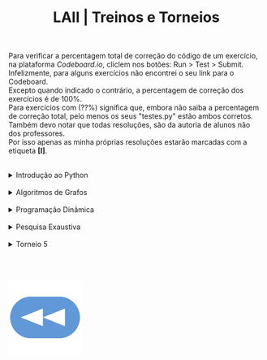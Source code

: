 <h1 style="text-align: center;">LAII | Treinos e Torneios</h1>

<br>

Para verificar a percentagem total de correção do código de um exercício, na plataforma _Codeboard.io_, cliclem nos botões:  Run > Test > Submit.
<br>Infelizmente, para alguns exercícios não encontrei o seu link para o Codeboard.
<br>Excepto quando indicado o contrário, a percentagem de correção dos exercícios é de 100%.
<br>Para exercícios com (??%) significa que, embora não saiba a percentagem de correção total, pelo menos os seus "testes.py" estão ambos corretos.
<br>Também devo notar que todas resoluções, são da autoria de alunos não dos professores.
<br>Por isso apenas as minha próprias resoluções estarão marcadas com a etiqueta **[I]**.

<br>

<details>
    <summary>Introdução ao Python</summary>

<ul>
<details><summary><a href="1ºT/aloca.html">Aloca</a> -- <a href="https://codeboard.io/projects/311283">Codeboard</a></summary></details>
<details><summary><a href="1ºT/apelidos.html">Apelidos</a> -- <a href="https://codeboard.io/projects/311284">Codeboard</a></summary></details>
<details><summary><a href="1ºT/cruzamentos.html">Cruzamentos</a> -- <a href="https://codeboard.io/projects/311285">Codeboard</a></summary></details>
<details><summary><a href="1ºT/diferentes.html">Diferentes</a></summary></details>
<details><summary><a href="1ºT/fatoriza.html">Factoriza</a></summary></details>
<details><summary><a href="1ºT/formata.html">Formata</a> -- <a href="https://codeboard.io/projects/312631">Codeboard</a></summary></details>
<details><summary><a href="1ºT/formula1.html">Formula 1</a></summary></details>
<details><summary><a href="1ºT/frequencia.html">Frequência</a> -- <a href="https://codeboard.io/projects/311413">Codeboard</a></summary></details>
<details><summary><a href="1ºT/futebol.html">Futebol</a> -- <a href="https://codeboard.io/projects/311417">Codeboard</a></summary></details>
<details><summary><a href="1ºT/hacker.html">Hacker</a> -- <a href="https://codeboard.io/projects/311431">Codeboard</a></summary></details>
<details><summary><a href="1ºT/horario.html">Horário</a> -- <a href="https://codeboard.io/projects/312630">Codeboard</a></summary></details>
<details><summary><a href="1ºT/isbn.html">ISBN</a> -- <a href="https://codeboard.io/projects/311435">Codeboard</a></summary></details>
<details><summary><a href="1ºT/repete.html">Repete</a></summary></details>
<details><summary><a href="1ºT/robot.html">Robot</a> -- <a href="https://codeboard.io/projects/311441">Codeboard</a></summary></details>
<details><summary><a href="1ºT/area.html">[I] Área</a> -- <a href="https://codeboard.io/projects/376696">Codeboard</a></summary></details>
<details><summary><a href="1ºT/wordle.html">Wordle</a> -- <a href="https://codeboard.io/projects/376689">Codeboard</a></summary></details>
</ul>
</details>

<br>

<details>
    <summary>Algoritmos de Grafos</summary>

<ul>
<details><summary><a href="2ºT/area.html">Aloca</a> -- <a href="https://codeboard.io/projects/318576">Codeboard</a></summary></details>
<details><summary><a href="2ºT/cavalo.html">Cavalo</a> -- <a href="https://codeboard.io/projects/318579">Codeboard</a></summary></details>
<details><summary><a href="2ºT/cidade.html">Cidade</a> -- <a href="https://codeboard.io/projects/318582">Codeboard</a></summary></details>
<details><summary><a href="2ºT/continente.html">Continente</a> -- <a href="https://codeboard.io/projects/318584">Codeboard</a></summary></details>
<details><summary><a href="2ºT/erdos.html">Erdos</a> -- <a href="https://codeboard.io/projects/318585">Codeboard</a></summary></details>
<details><summary><a href="2ºT/labirinto.html">Labirinto</a> -- <a href="https://codeboard.io/projects/318586">Codeboard</a></summary></details>
<details><summary><a href="2ºT/travessia.html">Travessia</a> -- <a href="https://codeboard.io/projects/318588">Codeboard</a></summary></details>
<details><summary><a href="2ºT/viagem.html">Viagem</a> -- <a href="https://codeboard.io/projects/318589">Codeboard</a></summary></details>
<details><summary><a href="2ºT/centros.html">Centros</a></summary></details>
<details><summary><a href="2ºT/distancia.html">Distância</a></summary></details>
<details><summary><a href="2ºT/viagemT.html">[I] Viagem 2023 (90%)</a> -- <a href="https://codeboard.io/projects/382825">Codeboard</a></summary></details>
<details><summary><a href="2ºT/perimetro.html">[I] Perímetro (50%)</a> -- <a href="https://codeboard.io/projects/381701">Codeboard</a></summary></details>
</ul>
</details>

<br>

<details>
    <summary>Programação Dinâmica</summary>

<ul>
<details><summary><a href="3ºT/crescente.html">Crescente</a> -- <a href="https://codeboard.io/projects/323208">Codeboard</a></summary></details>
<details><summary><a href="3ºT/espaca.html">Espaça</a> -- <a href="https://codeboard.io/projects/323210">Codeboard</a></summary></details>
<details><summary><a href="3ºT/ladrao.html">Ladrão</a> -- <a href="https://codeboard.io/projects/323211">Codeboard</a></summary></details>
<details><summary><a href="3ºT/robot.html">Robot</a> -- <a href="https://codeboard.io/projects/323212">Codeboard</a></summary></details>
<details><summary><a href="3ºT/saque.html">Saque</a> -- <a href="https://codeboard.io/projects/323213">Codeboard</a></summary></details>
<details><summary><a href="3ºT/soma.html">Soma</a> -- <a href="https://codeboard.io/projects/323214">Codeboard</a></summary></details>
<details><summary><a href="3ºT/validas.html">Válidas</a> -- <a href="https://codeboard.io/projects/323215">Codeboard</a></summary></details>
<details><summary><a href="3ºT/vendedor.html">Vendedor</a> -- <a href="https://codeboard.io/projects/323216">Codeboard</a></summary></details>
<details><summary><a href="3ºT/binario.html">Binário (80%)</a></summary></details>
<details><summary><a href="3ºT/filtra.html">Filtra 2022 (80%)</a></summary></details>
<details><summary><a href="3ºT/filtra23.html">[I] Filtra 2023 (??%)</a> -- <a href="https://codeboard.io/projects/388670">Codeboard</a></summary></details>
<details><summary><a href="3ºT/filtra23.html">[I] Duplica (??%)</a> -- <a href="https://codeboard.io/projects/388658">Codeboard</a></summary></details>
</ul>
</details>

<br>

<details>
    <summary>Pesquisa Exaustiva</summary>

<ul>
<details><summary><a href="4ºT/amigos.html">Amigos</a> -- <a href="https://codeboard.io/projects/331265">Codeboard</a></summary></details>
<details><summary><a href="4ºT/anel.html">Anel</a> -- <a href="https://codeboard.io/projects/331267">Codeboard</a></summary></details>
<details><summary><a href="4ºT/cobertura.html">Cobertura</a> -- <a href="https://codeboard.io/projects/331268">Codeboard</a></summary></details>
<details><summary><a href="4ºT/hamilton.html">Hamilton</a> -- <a href="https://codeboard.io/projects/331269">Codeboard</a></summary></details>
<details><summary><a href="4ºT/multiplos.html">Múltiplos</a> -- <a href="https://codeboard.io/projects/331274">Codeboard</a></summary></details>
<details><summary><a href="4ºT/sacos.html">Sacos (90%)</a> -- <a href="https://codeboard.io/projects/331277">Codeboard</a></summary></details>
<details><summary><a href="4ºT/superstring.html">Superstring (90%)</a> -- <a href="https://codeboard.io/projects/331278">Codeboard</a></summary></details>
<details><summary><a href="4ºT/uniao.html">União</a> -- <a href="https://codeboard.io/projects/331285">Codeboard</a></summary></details>
<details><summary><a href="4ºT/superstring.html">Segredo (70/80%)</a> -- <a href="https://codeboard.io/projects/391542">Codeboard</a></summary></details>
<details><summary><a href="4ºT/superstring.html">Bits (0%)</a> -- <a href="https://codeboard.io/projects/391529">Codeboard</a></summary></details>
</ul>
</details>

<br>

<details>
    <summary>Torneio 5</summary>

<ul>
<details><summary><a href="5ºT/calculadora.html">Torneio Extra > Calculadora</a></summary></details>
<br>
<details><summary><a href="5ºT/distancia.html">Distância [50%]</a></summary></details>
<details><summary><a href="5ºT/ilhas.html">[I] Ilhas [??%]</a></summary></details>
<details><summary><a href="5ºT/numero.html">Número [50%]</a></summary></details>
<details><summary><a href="5ºT/puzzle.html">[I] Puzzle [??%]</a></summary></details>
<details><summary><a href="5ºT/centros.html">Centros</a> -- <a href="https://codeboard.io/projects/393819">Codeboard</a></summary></details>
<details><summary><a href="5ºT/decifrar.html">[I] Decifrar</a> -- <a href="https://codeboard.io/projects/393817">Codeboard</a></summary></details>
</ul>
</details>

<br><br>

[![retroceder](https://raw.githubusercontent.com/David81820/Recursos-LCC/main/Rewind.png)](https://david81820.github.io/Recursos-LCC/2ano/2sem/LA2)
